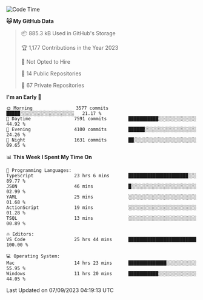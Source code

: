 <!--START_SECTION:waka-->
![Code Time](http://img.shields.io/badge/Code%20Time-4%2C563%20hrs%207%20mins-blue)

**🐱 My GitHub Data** 

> 📦 885.3 kB Used in GitHub's Storage 
 > 
> 🏆 1,177 Contributions in the Year 2023
 > 
> 🚫 Not Opted to Hire
 > 
> 📜 14 Public Repositories 
 > 
> 🔑 67 Private Repositories 
 > 
**I'm an Early 🐤** 

```text
🌞 Morning                3577 commits        █████░░░░░░░░░░░░░░░░░░░░   21.17 % 
🌆 Daytime                7591 commits        ███████████░░░░░░░░░░░░░░   44.92 % 
🌃 Evening                4100 commits        ██████░░░░░░░░░░░░░░░░░░░   24.26 % 
🌙 Night                  1631 commits        ██░░░░░░░░░░░░░░░░░░░░░░░   09.65 % 
```


📊 **This Week I Spent My Time On** 

```text
💬 Programming Languages: 
TypeScript               23 hrs 6 mins       ██████████████████████░░░   89.77 % 
JSON                     46 mins             █░░░░░░░░░░░░░░░░░░░░░░░░   02.99 % 
YAML                     25 mins             ░░░░░░░░░░░░░░░░░░░░░░░░░   01.68 % 
ActionScript             19 mins             ░░░░░░░░░░░░░░░░░░░░░░░░░   01.28 % 
TSQL                     13 mins             ░░░░░░░░░░░░░░░░░░░░░░░░░   00.89 % 

🔥 Editors: 
VS Code                  25 hrs 44 mins      █████████████████████████   100.00 % 

💻 Operating System: 
Mac                      14 hrs 23 mins      ██████████████░░░░░░░░░░░   55.95 % 
Windows                  11 hrs 20 mins      ███████████░░░░░░░░░░░░░░   44.05 % 
```


 Last Updated on 07/09/2023 04:19:13 UTC
<!--END_SECTION:waka-->

